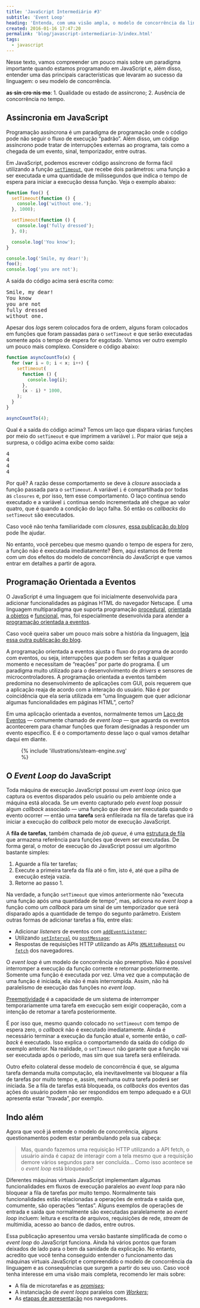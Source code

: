 ```yaml
---
title: 'JavaScript Intermediário #3'
subtitle: 'Event Loop'
heading: 'Entenda, com uma visão ampla, o modelo de concorrência da linguagem JavaScript'
created: 2016-01-16 17:47:20
permalink: 'blog/javascript-intermediario-3/index.html'
tags:
  - javascript
---
```


Nesse texto, vamos compreender um pouco mais sobre um paradigma importante
quando estamos programando em JavaScript e, além disso, entender uma das
principais características que levaram ao sucesso da linguagem: o seu modelo de
concorrência.

<aside> <p> <strong>as·sin·cro·nis·mo</strong>: 1. Qualidade ou estado de
assíncrono; 2. Ausência de concorrência no tempo. </p> </aside>

## Assincronia em JavaScript

Programação assíncrona é um paradigma de programação onde o código pode não
seguir o fluxo de execução “padrão”. Além disso, um código assíncrono pode
tratar de interrupções externas ao programa, tais como a chegada de um evento,
sinal, temporizador, entre outras.

Em JavaScript, podemos escrever código assíncrono de forma fácil utilizando a
função
[`setTimeout`](https://developer.mozilla.org/en-US/docs/Web/API/WindowOrWorkerGlobalScope/setTimeout),
que recebe dois parâmetros: uma função a ser executada e uma quantidade de
milissegundos que indica o tempo de espera para iniciar a execução dessa função.
Veja o exemplo abaixo:

```js
function foo() {
  setTimeout(function () {
    console.log('without one.');
  }, 1000);

  setTimeout(function () {
    console.log('fully dressed');
  }, 0);

  console.log('You know');
}

console.log('Smile, my dear!');
foo();
console.log('you are not');
```

A saída do código acima será escrita como:

<pre><samp>Smile, my dear!
You know
you are not
fully dressed
without one.</samp></pre>

Apesar dos <i lang="en">logs</i> serem colocados fora de ordem, alguns foram
colocados em funções que foram passadas para o `setTimeout` e que serão
executadas somente após o tempo de espera for esgotado. Vamos ver outro exemplo
um pouco mais complexo. Considere o código abaixo:

```js
function asyncCountTo(x) {
  for (var i = 0; i < x; i++) {
    setTimeout(
      function () {
        console.log(i);
      },
      (x - i) * 1000,
    );
  }
}

asyncCountTo(4);
```

Qual é a saída do código acima? Temos um laço que dispara várias funções por
meio do `setTimeout` e que imprimem a variável `i`. Por maior que seja a
surpresa, o código acima exibe como saída:

<pre><samp>4
4
4
4</samp></pre>

Por quê? A razão desse comportamento se deve à <i lang="en">closure</i>
associada a função passada para o `setTimeout`. A variável `i` é compartilhada
por todas as `closures` e, por isso, tem esse comportamento. O laço continua
sendo executado e a variável `i` continua sendo incrementada até chegue ao valor
quatro, que é quando a condição do laço falha. Só então os <i
lang="en">callbacks</i> do `setTimeout` são executados.

<aside> <p> Caso você não tenha familiaridade com <i lang="en">closures</i>, <a
href="https://maxroecker.github.io/blog/javascript-intermediario-2/">essa
publicação do blog</a> pode lhe ajudar. </p> </aside>

No entanto, você percebeu que mesmo quando o tempo de espera for zero, a função
não é executada imediatamente? Bem, aqui estamos de frente com um dos efeitos do
modelo de concorrência do JavaScript e que vamos entrar em detalhes a partir de
agora.

## Programação Orientada a Eventos

O JavaScript é uma linguagem que foi inicialmente desenvolvida para adicionar
funcionalidades as páginas HTML do navegador Netscape. É uma linguagem
multiparadigma que suporta programação
[procedural](https://en.wikipedia.org/wiki/Procedural_programming),
[orientada a objetos](https://en.wikipedia.org/wiki/Object-oriented_programming)
e [funcional](https://en.wikipedia.org/wiki/Functional_programming), mas, foi
especialmente desenvolvida para atender a
[programação orientada a eventos](https://en.wikipedia.org/wiki/Event-driven_programming).

<aside> <p> Caso você queira saber um pouco mais sobre a história da linguagem,
<a href="https://maxroecker.github.io/blog/javascript-basico-1/">leia essa outra
publicação do blog</a>. </p> </aside>

A programação orientada a eventos ajusta o fluxo do programa de acordo com
eventos, ou seja, interrupções que podem ser feitas a qualquer momento e
necessitam de “reações” por parte do programa. É um paradigma muito utilizado
para o desenvolvimento de <i lang="en">drivers</i> e sensores de
microcontroladores. A programação orientada a eventos também predomina no
desenvolvimento de aplicações com GUI, pois requerem que a aplicação reaja de
acordo com a interação do usuário. Não é por coincidência que ela seria
utilizada em “uma linguagem que quer adicionar algumas funcionalidades em
páginas HTML”, certo?

Em uma aplicação orientada a eventos, normalmente temos um
[Laço de Eventos](https://en.wikipedia.org/wiki/Event_loop) — comumente chamado
de <i lang="en">event loop</i> — que aguarda os eventos acontecerem para chamar
funções que foram designadas à responder um evento específico. E é o
comportamento desse laço o qual vamos detalhar daqui em diante.

<figure style="max-width: 60%">
  {% include 'illustrations/steam-engine.svg' %}
</figure>

## O <i lang="en">Event Loop</i> do JavaScript

Toda máquina de execução JavaScript possui um <i lang="en">event loop</i> único
que captura os eventos disparados pelo usuário ou pelo ambiente onde a máquina
está alocada. Se um evento capturado pelo <i lang="en">event loop</i> possuir
algum <i lang="en">callback</i> associado — uma função que deve ser executada
quando o evento ocorrer — então uma **tarefa** será enfileirada na fila de
tarefas que irá iniciar a execução do <i lang="en">callback</i> pelo motor de
execução JavaScript.

A **fila de tarefas**, também chamada de <i lang="en">job queue</i>, é uma
[estrutura de fila](https://www.ime.usp.br/~pf/algoritmos/aulas/fila.html) que
armazena referência para funções que devem ser executadas. De forma geral, o
motor de execução do JavaScript possui um algoritmo bastante simples:

1. Aguarde a fila ter tarefas;
2. Execute a primeira tarefa da fila até o fim, isto é, até que a pilha de
   execução esteja vazia.
3. Retorne ao passo 1.

Na verdade, a função `setTimeout` que vimos anteriormente não “executa uma
função após uma quantidade de tempo”, mas, adiciona no <i lang="en">event
loop</i> a função como um <i lang="en">callback</i> para um sinal de um
temporizador que será disparado após a quantidade de tempo do segunto parâmetro.
Existem outras formas de adicionar tarefas a fila, entre elas:

- Adicionar <i lang="en">listeners</i> de eventos com
  [`addEventListener`](https://developer.mozilla.org/en-US/docs/Web/API/EventTarget/addEventListener#Parameters);
- Utilizando
  [`setInterval`](https://developer.mozilla.org/en-US/docs/Web/API/WindowOrWorkerGlobalScope/setInterval)
  ou
  [`postMessage`](https://developer.mozilla.org/en-US/docs/Web/API/Window/postMessage);
- Respostas de requisições HTTP utilizando as APIs
  [`XMLHttpRequest`](https://developer.mozilla.org/en-US/docs/Web/API/XMLHttpRequest/Using_XMLHttpRequest)
  ou [`fetch`](https://developer.mozilla.org/en-US/docs/Web/API/Fetch_API) dos
  navegadores.

O <i lang="en">event loop</i> é um modelo de concorrência não preemptivo. Não é
possível interromper a execução da função corrente e retornar posteriormente.
Somente uma função é executada por vez. Uma vez que a computação de uma função é
iniciada, ela não é mais interrompida. Assim, não há paralelismo de execução das
funções no <i lang="en">event loop</i>.

<aside> <p> <a
href="https://pt.wikipedia.org/wiki/Preemptividade">Preemptividade</a> é a
capacidade de um sistema de interromper temporariamente uma tarefa em execução
sem exigir cooperação, com a intenção de retomar a tarefa posteriormente. </p>
</aside>

É por isso que, mesmo quando colocado no `setTimeout` com tempo de espera zero,
o <i lang="en">callback</i> não é executado imediatamente. Ainda é necessário
terminar a execução da função atual e, somente então, o <i
lang="en">callback</i> é executado. Isso explica o comportamendo da saída do
código do exemplo anterior. Na realidade, o `setTimeout` não garante que a
função vai ser executada após o período, mas sim que sua tarefa será
enfileirada.

Outro efeito colateral desse modelo de concorrência é que, se alguma tarefa
demanda muita computação, ela inevitavelmente vai bloquear a fila de tarefas por
muito tempo e, assim, nenhuma outra tarefa poderá ser iniciada. Se a fila de
tarefas está bloqueada, os <i lang="en">callbacks</i> dos eventos das ações do
usuário podem não ser respondidos em tempo adequado e a GUI apresenta estar
“travada”, por exemplo.

## Indo além

Agora que você já entende o modelo de concorrência, alguns questionamentos podem
estar perambulando pela sua cabeça:

<blockquote> <p> Mas, quando fazemos uma requisição HTTP utilizando a API fetch,
o usuário ainda é capaz de interagir com a tela mesmo que a requisição demore
vários segundos para ser concluída… Como isso acontece se o <i lang="en">event
loop</i> está bloqueado? </p> </blockquote>

Diferentes máquinas virtuais JavaScript implementam algumas funcionalidades em
fluxos de execução paralelos ao <i lang="en">event loop</i> para não bloquear a
fila de tarefas por muito tempo. Normalmente tais funcionalidades estão
relacionadas a operações de entrada e saída que, comumente, são operações
“lentas”. Alguns exemplos de operações de entrada e saída que normalmente são
executadas paralelamente ao <i lang="en">event loop</i> incluem: leitura e
escrita de arquivos, requisições de rede, <i lang="en">stream</i> de multimídia,
acesso ao banco de dados, entre outros.

Essa publicação apresentou uma versão bastante simplificada de como o <i
lang="en">event loop</i> do JavaScript funciona. Ainda há vários pontos que
foram deixados de lado para o bem da sanidade da explicação. No entanto,
acredito que você tenha conseguido entender o funcionamento das máquinas
virtuais JavaScript e compreendido o modelo de concorrência da linguagem e as
consequências que surgem a partir do seu uso. Caso você tenha interesse em uma
visão mais completa, recomendo ler mais sobre:

- A fila de microtarefas e as <i lang="en"><a
  href="https://developer.mozilla.org/en-US/docs/Web/JavaScript/Reference/Global_Objects/Promise">promises</a></i>;
- A instanciação de <i lang="en">event loops</i> paralelos com
  [<i lang="en">Workers</i>](https://developer.mozilla.org/en-US/docs/Web/API/Web_Workers_API);
- As
  [etapas de apresentação](https://developer.mozilla.org/en-US/docs/Web/API/window/requestAnimationFrame)
  nos navegadores.

